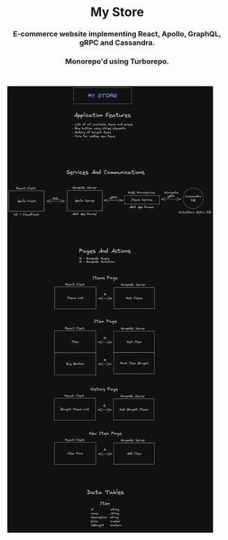 <h1 align="center">
  My Store
</h1>

<h3 align="center">
  E-commerce website implementing React, Apollo, GraphQL, gRPC and Cassandra.
</h3>
<h3 align="center">
  Monorepo'd using Turborepo.
</h3>

&nbsp;

![Plan Graph](my-store.png)
